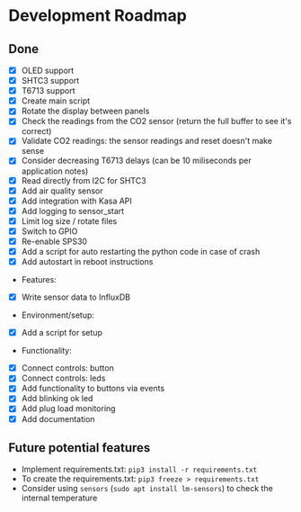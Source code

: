 # Development Roadmap

## Done
- [x] OLED support
- [x] SHTC3 support
- [x] T6713 support
- [x] Create main script
- [x] Rotate the display between panels
- [x] Check the readings from the CO2 sensor (return the full buffer to see it's correct)
- [x] Validate CO2 readings: the sensor readings and reset doesn't make sense
- [x] Consider decreasing T6713 delays (can be 10 miliseconds per application notes)
- [x] Read directly from I2C for SHTC3
- [x] Add air quality sensor
- [x] Add integration with Kasa API
- [x] Add logging to sensor_start
- [x] Limit log size / rotate files
- [x] Switch to GPIO
- [x] Re-enable SPS30
- [x] Add a script for auto restarting the python code in case of crash
- [x] Add autostart in reboot instructions 
- Features:
- [x] Write sensor data to InfluxDB
- Environment/setup:
- [x] Add a script for setup
- Functionality:
- [x] Connect controls: button
- [x] Connect controls: leds
- [x] Add functionality to buttons via events
- [x] Add blinking ok led
- [x] Add plug load monitoring
- [x] Add documentation

## Future potential features
- Implement requirements.txt: `pip3 install -r requirements.txt`
- To create the requirements.txt: `pip3 freeze > requirements.txt`
- Consider using `sensors` (`sudo apt install lm-sensors`) to check the internal temperature
